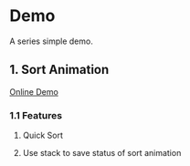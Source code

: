 # Demo
A series simple demo.

## 1. Sort Animation

[Online Demo](https://kravis.me/sort-animation)

### 1.1 Features

1. Quick Sort

2. Use stack to save status of sort animation